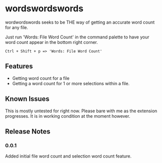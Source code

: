 # wordswordswords

wordwordswords seeks to be THE way of getting an accurate word count for any file.

Just run 'Words: File Word Count' in the command palette to have your word count appear in the bottom right corner.

`Ctrl + Shift + p => 'Words: File Word Count'`

## Features

- Getting word count for a file
- Getting a word count for 1 or more selections within a file.

## Known Issues

This is mostly untested for right now. Please bare with me as the extension progresses. It is in working condition at the moment however.

## Release Notes

### 0.0.1

Added initial file word count and selection word count feature.
